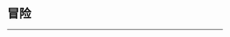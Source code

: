 # 冒险
---

<ResourceTip/>

<ResourceItem/>


<style scoped>
.content:not(.custom) {
    max-width: 100%;
}
</style>
